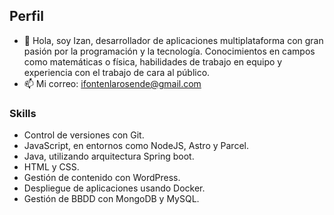 ## Perfil
- 👋 Hola, soy Izan, desarrollador de aplicaciones multiplataforma con gran pasión por la programación y la tecnología. Conocimientos en campos como matemáticas o física,  habilidades de trabajo en equipo y experiencia con el trabajo de cara al público.
- 📫 Mi correo: ifontenlarosende@gmail.com 


### Skills
-	Control de versiones con Git.
-	JavaScript, en entornos como NodeJS, Astro y Parcel.
-	Java, utilizando arquitectura Spring boot.
-	HTML y CSS.
-	Gestión de contenido con WordPress.
-	Despliegue de aplicaciones usando Docker.
-	Gestión de BBDD con MongoDB y MySQL.

<!---
IFontenla/IFontenla is a ✨ special ✨ repository because its `README.md` (this file) appears on your GitHub profile.
You can click the Preview link to take a look at your changes.
--->
